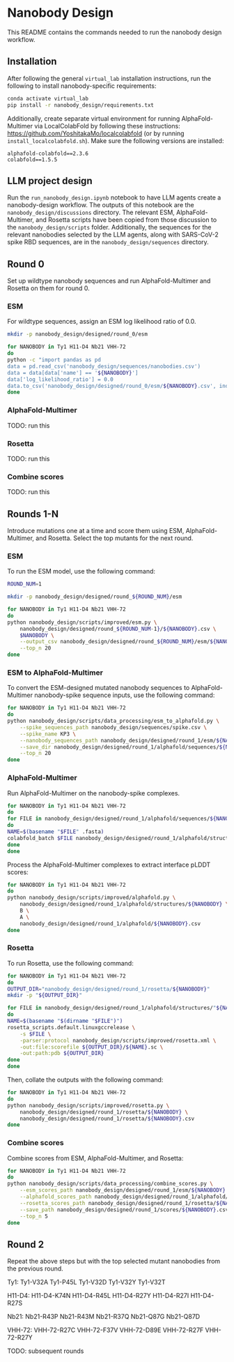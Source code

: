 # Nanobody Design

This README contains the commands needed to run the nanobody design workflow.


## Installation

After following the general `virtual_lab` installation instructions, run the following to install nanobody-specific requirements:

```bash
conda activate virtual_lab
pip install -r nanobody_design/requirements.txt
```

Additionally, create separate virtual environment for running AlphaFold-Multimer via LocalColabFold by following these instructions: https://github.com/YoshitakaMo/localcolabfold (or by running `install_localcolabfold.sh`). Make sure the following versions are installed:

```
alphafold-colabfold==2.3.6
colabfold==1.5.5
```


## LLM project design

Run the `run_nanobody_design.ipynb` notebook to have LLM agents create a nanobody-design workflow. The outputs of this notebook are the `nanobody_design/discussions` directory. The relevant ESM, AlphaFold-Multimer, and Rosetta scripts have been copied from those discussion to the `nanobody_design/scripts` folder. Additionally, the sequences for the relevant nanobodies selected by the LLM agents, along with SARS-CoV-2 spike RBD sequences, are in the `nanobody_design/sequences` directory.


## Round 0

Set up wildtype nanobody sequences and run AlphaFold-Multimer and Rosetta on them for round 0.


### ESM

For wildtype sequences, assign an ESM log likelihood ratio of 0.0.

```bash
mkdir -p nanobody_design/designed/round_0/esm

for NANOBODY in Ty1 H11-D4 Nb21 VHH-72
do
python -c "import pandas as pd
data = pd.read_csv('nanobody_design/sequences/nanobodies.csv')
data = data[data['name'] == '${NANOBODY}']
data['log_likelihood_ratio'] = 0.0
data.to_csv('nanobody_design/designed/round_0/esm/${NANOBODY}.csv', index=False)"
done
```


### AlphaFold-Multimer

TODO: run this


### Rosetta

TODO: run this


### Combine scores

TODO: run this


## Rounds 1-N

Introduce mutations one at a time and score them using ESM, AlphaFold-Multimer, and Rosetta. Select the top mutants for the next round.

### ESM

To run the ESM model, use the following command:

```bash
ROUND_NUM=1

mkdir -p nanobody_design/designed/round_${ROUND_NUM}/esm

for NANOBODY in Ty1 H11-D4 Nb21 VHH-72
do
python nanobody_design/scripts/improved/esm.py \
    nanobody_design/designed/round_${ROUND_NUM-1}/${NANOBODY}.csv \
    $NANOBODY \
    --output_csv nanobody_design/designed/round_${ROUND_NUM}/esm/${NANOBODY}.csv \
    --top_n 20
done
```


### ESM to AlphaFold-Multimer

To convert the ESM-designed mutated nanobody sequences to AlphaFold-Multimer nanobody-spike sequence inputs, use the following command:

```bash
for NANOBODY in Ty1 H11-D4 Nb21 VHH-72
do
python nanobody_design/scripts/data_processing/esm_to_alphafold.py \
    --spike_sequences_path nanobody_design/sequences/spike.csv \
    --spike_name KP3 \
    --nanobody_sequences_path nanobody_design/designed/round_1/esm/${NANOBODY}.csv \
    --save_dir nanobody_design/designed/round_1/alphafold/sequences/${NANOBODY} \
    --top_n 20
done
```


### AlphaFold-Multimer

Run AlphaFold-Multimer on the nanobody-spike complexes.

```bash
for NANOBODY in Ty1 H11-D4 Nb21 VHH-72
do
for FILE in nanobody_design/designed/round_1/alphafold/sequences/${NANOBODY}/*.fasta
do
NAME=$(basename "$FILE" .fasta)
colabfold_batch $FILE nanobody_design/designed/round_1/alphafold/structures/${NANOBODY}/$NAME
done
done
```

Process the AlphaFold-Multimer complexes to extract interface pLDDT scores:

```bash
for NANOBODY in Ty1 H11-D4 Nb21 VHH-72
do
python nanobody_design/scripts/improved/alphafold.py \
    nanobody_design/designed/round_1/alphafold/structures/${NANOBODY} \
    B \
    A \
    nanobody_design/designed/round_1/alphafold/${NANOBODY}.csv
done
```


### Rosetta

To run Rosetta, use the following command:

```bash
for NANOBODY in Ty1 H11-D4 Nb21 VHH-72
do
OUTPUT_DIR="nanobody_design/designed/round_1/rosetta/${NANOBODY}"
mkdir -p "${OUTPUT_DIR}"

for FILE in nanobody_design/designed/round_1/alphafold/structures/"${NANOBODY}"/*/*unrelaxed_rank_001*.pdb
do
NAME=$(basename "$(dirname "$FILE")")
rosetta_scripts.default.linuxgccrelease \
    -s $FILE \
    -parser:protocol nanobody_design/scripts/improved/rosetta.xml \
    -out:file:scorefile ${OUTPUT_DIR}/${NAME}.sc \
    -out:path:pdb ${OUTPUT_DIR}
done
done
```

Then, collate the outputs with the following command:

```bash
for NANOBODY in Ty1 H11-D4 Nb21 VHH-72
do
python nanobody_design/scripts/improved/rosetta.py \
    nanobody_design/designed/round_1/rosetta/${NANOBODY} \
    nanobody_design/designed/round_1/rosetta/${NANOBODY}.csv
done
```


### Combine scores

Combine scores from ESM, AlphaFold-Multimer, and Rosetta:

```bash
for NANOBODY in Ty1 H11-D4 Nb21 VHH-72
do
python nanobody_design/scripts/data_processing/combine_scores.py \
    --esm_scores_path nanobody_design/designed/round_1/esm/${NANOBODY}.csv \
    --alphafold_scores_path nanobody_design/designed/round_1/alphafold/${NANOBODY}.csv \
    --rosetta_scores_path nanobody_design/designed/round_1/rosetta/${NANOBODY}.csv \
    --save_path nanobody_design/designed/round_1/scores/${NANOBODY}.csv \
    --top_n 5
done
```

## Round 2

Repeat the above steps but with the top selected mutant nanobodies from the previous round.

Ty1: Ty1-V32A Ty1-P45L Ty1-V32D Ty1-V32Y Ty1-V32T

H11-D4: H11-D4-K74N H11-D4-R45L H11-D4-R27Y H11-D4-R27I H11-D4-R27S

Nb21: Nb21-R43P Nb21-R43M Nb21-R37Q Nb21-Q87G Nb21-Q87D

VHH-72: VHH-72-R27C VHH-72-F37V VHH-72-D89E VHH-72-R27F VHH-72-R27Y

TODO: subsequent rounds
